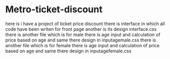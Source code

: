 # Metro-ticket-discount
here is i have a project of ticket price discount 
there is interface in which all code have been writen for front page another is its design interface.css
there is another file which is for male there is age input and calculation of price based on age and same there design in inputagemale.css
there is another file which is for female there is age input and calculation of price based on age and same there design in inputagefemale.css
